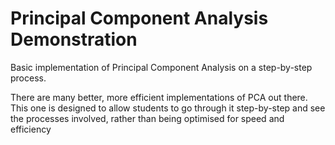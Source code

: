 # Principal Component Analysis Demonstration
Basic implementation of Principal Component Analysis on a step-by-step process.  

There are many better, more efficient implementations of PCA out there.  This one is designed to allow students to go through it step-by-step and see the processes involved, rather than being optimised for speed and efficiency
